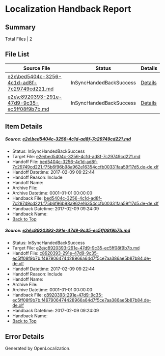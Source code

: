 # <a name='report-top'></a> Localization Handback Report

## Summary
 Total Files | 2

## File List
 Source File | Status | Details 
 ----------- | ------ | ------- 
 [e2e\bed5404c-3256-4c1d-ad8f-7c29749cd221.md](https://github.com/OpenLocalizationTestOrg/ol-test0/blob/1886a261623864a2f46c2d572e5e75731c990d88/e2e/bed5404c-3256-4c1d-ad8f-7c29749cd221.md) | InSyncHandedBackSuccess | [Details](#35444854319cc2c3e930174b21bb0d0421bb93ef1)
 [e2e\c8920393-291e-47d9-9c35-ec5ff08f9b7b.md](https://github.com/OpenLocalizationTestOrg/ol-test0/blob/1886a261623864a2f46c2d572e5e75731c990d88/e2e/c8920393-291e-47d9-9c35-ec5ff08f9b7b.md) | InSyncHandedBackSuccess | [Details](#e83671b39aa04aaa7df01deedf4ad7fa2dec54a72)

## Item Details
##### <a name='35444854319cc2c3e930174b21bb0d0421bb93ef1'></a> Source: [e2e\bed5404c-3256-4c1d-ad8f-7c29749cd221.md](https://github.com/OpenLocalizationTestOrg/ol-test0/blob/1886a261623864a2f46c2d572e5e75731c990d88/e2e/bed5404c-3256-4c1d-ad8f-7c29749cd221.md)
* Status: InSyncHandedBackSuccess
* Target File: [e2e\bed5404c-3256-4c1d-ad8f-7c29749cd221.md](https://github.com/OpenLocalizationTestOrg/ol-test0-dede/blob/4857dd608c38231fd328f029ec20853e1f64f613/e2e/bed5404c-3256-4c1d-ad8f-7c29749cd221.md)
* Handoff File: [bed5404c-3256-4c1d-ad8f-7c29749cd221.f75b6f96b98a962e16354ccfb00331faa59f17d5.de-de.xlf](https://github.com/OpenLocalizationTestOrg/ol-test0-handoff/blob/8c8a982f34f3cc7ea3b7cfefbe5a8d9b45548a7b/ol-handoff/OpenLocalizationTestOrg/ol-test0-dede/shujia/ht/bed5404c-3256-4c1d-ad8f-7c29749cd221.f75b6f96b98a962e16354ccfb00331faa59f17d5.de-de.xlf)
* Handoff Datetime: 2017-02-09 09:22:44
* Handoff Reason: Include
* Handoff Name: 
* Archive File: 
* Archive Datetime: 0001-01-01 00:00:00
* Handback File: [bed5404c-3256-4c1d-ad8f-7c29749cd221.f75b6f96b98a962e16354ccfb00331faa59f17d5.de-de.xlf](https://github.com/OpenLocalizationTestOrg/ol-test0-handback/blob/0e140532e9c68c95c326b248eb62a390fdf8f4d3/ol-handback/OpenLocalizationTestOrg/ol-test0-dede/shujia/ht/bed5404c-3256-4c1d-ad8f-7c29749cd221.f75b6f96b98a962e16354ccfb00331faa59f17d5.de-de.xlf)
* Handback Datetime: 2017-02-09 09:24:09
* Handback Name: 
* [Back to Top](#report-top)

##### <a name='e83671b39aa04aaa7df01deedf4ad7fa2dec54a72'></a> Source: [e2e\c8920393-291e-47d9-9c35-ec5ff08f9b7b.md](https://github.com/OpenLocalizationTestOrg/ol-test0/blob/1886a261623864a2f46c2d572e5e75731c990d88/e2e/c8920393-291e-47d9-9c35-ec5ff08f9b7b.md)
* Status: InSyncHandedBackSuccess
* Target File: [e2e\c8920393-291e-47d9-9c35-ec5ff08f9b7b.md](https://github.com/OpenLocalizationTestOrg/ol-test0-dede/blob/4857dd608c38231fd328f029ec20853e1f64f613/e2e/c8920393-291e-47d9-9c35-ec5ff08f9b7b.md)
* Handoff File: [c8920393-291e-47d9-9c35-ec5ff08f9b7b.f497906474428966a64d7f5ce7aa386ae5b87b84.de-de.xlf](https://github.com/OpenLocalizationTestOrg/ol-test0-handoff/blob/8c8a982f34f3cc7ea3b7cfefbe5a8d9b45548a7b/ol-handoff/OpenLocalizationTestOrg/ol-test0-dede/shujia/ht/c8920393-291e-47d9-9c35-ec5ff08f9b7b.f497906474428966a64d7f5ce7aa386ae5b87b84.de-de.xlf)
* Handoff Datetime: 2017-02-09 09:22:44
* Handoff Reason: Include
* Handoff Name: 
* Archive File: 
* Archive Datetime: 0001-01-01 00:00:00
* Handback File: [c8920393-291e-47d9-9c35-ec5ff08f9b7b.f497906474428966a64d7f5ce7aa386ae5b87b84.de-de.xlf](https://github.com/OpenLocalizationTestOrg/ol-test0-handback/blob/0e140532e9c68c95c326b248eb62a390fdf8f4d3/ol-handback/OpenLocalizationTestOrg/ol-test0-dede/shujia/ht/c8920393-291e-47d9-9c35-ec5ff08f9b7b.f497906474428966a64d7f5ce7aa386ae5b87b84.de-de.xlf)
* Handback Datetime: 2017-02-09 09:24:09
* Handback Name: 
* [Back to Top](#report-top)


## Error Details

Generated by OpenLocalization.
